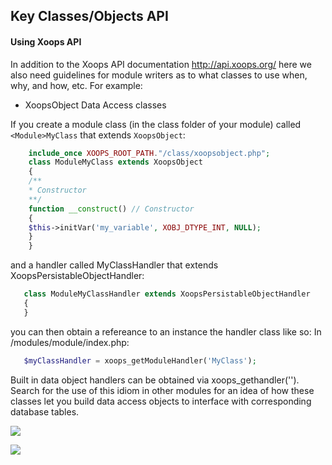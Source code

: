 ## Key Classes/Objects API

#### Using Xoops API
In addition to the Xoops API documentation http://api.xoops.org/ here we also need guidelines for module writers as to what classes to use when, why, and how, etc. For example:
   * XoopsObject Data Access classes

If you create a module class (in the class folder of your module) called ```<Module>MyClass``` that extends ```XoopsObject```:
```php
    include_once XOOPS_ROOT_PATH."/class/xoopsobject.php";
    class ModuleMyClass extends XoopsObject
    {
    /**
    * Constructor
    **/
    function __construct() // Constructor
    {
    $this->initVar('my_variable', XOBJ_DTYPE_INT, NULL);
    }
    }
```
and a handler called <Module>MyClassHandler that extends XoopsPersistableObjectHandler:
```php
   class ModuleMyClassHandler extends XoopsPersistableObjectHandler
   {
   }
```
you can then obtain a refereance to an instance the handler class like so:
In /modules/module/index.php:
```php
   $myClassHandler = xoops_getModuleHandler('MyClass');
   ```

Built in data object handlers can be obtained via xoops_gethandler('<class>').
Search for the use of this idiom in other modules for an idea of how these classes let you build data access objects to interface with corresponding database tables.

![](../assets/uml/XoopsObject.png)

![](../assets/uml/XoopsPersistableObjectHandler.png)
